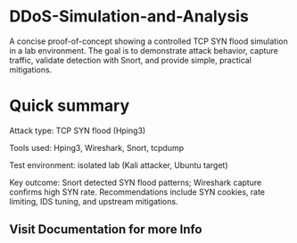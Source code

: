# DDoS-Simulation-and-Analysis

A concise proof-of-concept showing a controlled TCP SYN flood simulation in a lab environment. The goal is to demonstrate attack behavior, capture traffic, validate detection with Snort, and provide simple, practical mitigations.


# Quick summary

Attack type: TCP SYN flood (Hping3)

Tools used: Hping3, Wireshark, Snort, tcpdump

Test environment: isolated lab (Kali attacker, Ubuntu target)

Key outcome: Snort detected SYN flood patterns; Wireshark capture confirms high SYN rate. Recommendations include SYN cookies, rate limiting, IDS tuning, and upstream mitigations.

## Visit Documentation for more Info
